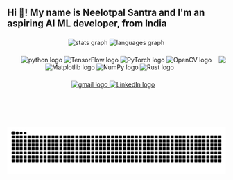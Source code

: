 <h2 align="left">Hi 👋! My name is Neelotpal Santra and I'm an aspiring AI ML developer, from India</h2>

###

<div align="center">
  <img src="https://github-readme-stats.vercel.app/api?username=NSANTRA&hide_title=false&hide_rank=false&show_icons=true&include_all_commits=true&count_private=true&disable_animations=false&theme=dracula&locale=en&hide_border=false" height="150" alt="stats graph"  />
  <img src="https://github-readme-stats.vercel.app/api/top-langs?username=NSANTRA&locale=en&hide_title=false&layout=compact&card_width=320&langs_count=5&theme=dracula&hide_border=false" height="150" alt="languages graph"  />
</div>

###

<img align="right" height="150" src="https://github.com/NSANTRA/NSANTRA/blob/main/Git.gif" />

###

<div align="center">
  <img width="12" />
  <img src="https://cdn.jsdelivr.net/gh/devicons/devicon/icons/python/python-original.svg" height="30" alt="python logo" />
  <img src="https://cdn.jsdelivr.net/gh/devicons/devicon/icons/tensorflow/tensorflow-original.svg" height="30" alt="TensorFlow logo" />
  <img src="https://cdn.jsdelivr.net/gh/devicons/devicon/icons/pytorch/pytorch-original.svg" height="30" alt="PyTorch logo" />
  <img src="https://cdn.jsdelivr.net/gh/devicons/devicon/icons/opencv/opencv-original.svg" height="30" alt="OpenCV logo" />
  <img src="https://cdn.jsdelivr.net/gh/devicons/devicon/icons/matplotlib/matplotlib-original.svg" height="30" alt="Matplotlib logo" />
  <img src="https://cdn.jsdelivr.net/gh/devicons/devicon/icons/numpy/numpy-original.svg" height="30" alt="NumPy logo" />
  <img src="https://cdn.jsdelivr.net/gh/devicons/devicon/icons/rust/rust-original.svg" height="30" alt="Rust logo" />
  <img width="12" />
</div>

###

<div align="center"> 
  <a href="mailto:neelotpal.santra@gmail.com" target="_blank">
    <img src="https://img.shields.io/static/v1?message=Gmail&logo=gmail&label=&color=D14836&logoColor=white&labelColor=&style=for-the-badge" height="35" alt="gmail logo" />
  </a>

  <a href="https://www.linkedin.com/in/neelotpal-santra-782358307/" target="_blank">
    <img src="https://img.shields.io/static/v1?message=LinkedIn&logo=linkedin&label=&color=0077B5&logoColor=white&labelColor=&style=for-the-badge" height="35" alt="LinkedIn logo" />
  </a>

</div>

###

<br clear="both">

![Snake animation](https://github.com/NSANTRA/NSANTRA/blob/output/snake.svg)

###

